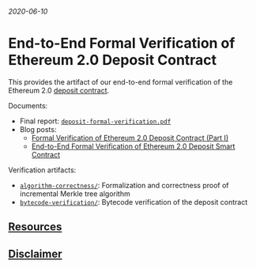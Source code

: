 *2020-06-10*

# End-to-End Formal Verification of Ethereum 2.0 Deposit Contract

This provides the artifact of our end-to-end formal verification of the Ethereum 2.0 [deposit contract].

Documents:
 * Final report: [`deposit-formal-verification.pdf`](deposit-formal-verification.pdf)
 * Blog posts:
   * [Formal Verification of Ethereum 2.0 Deposit Contract (Part I)](https://runtimeverification.com/blog/formal-verification-of-ethereum-2-0-deposit-contract-part-1/)
   * [End-to-End Formal Verification of Ethereum 2.0 Deposit Smart Contract](https://runtimeverification.com/blog/end-to-end-formal-verification-of-ethereum-2-0-deposit-smart-contract/)

Verification artifacts:
 * [`algorithm-correctness/`](algorithm-correctness): Formalization and correctness proof of incremental Merkle tree algorithm
 * [`bytecode-verification/`](bytecode-verification): Bytecode verification of the deposit contract

## [Resources]

## [Disclaimer]

[deposit contract]: <https://github.com/ethereum/eth2.0-specs/tree/master/deposit_contract>

[Resources]: <https://github.com/runtimeverification/verified-smart-contracts/blob/master/README.md#resources>
[Disclaimer]: <https://github.com/runtimeverification/verified-smart-contracts/blob/master/README.md#disclaimer>
